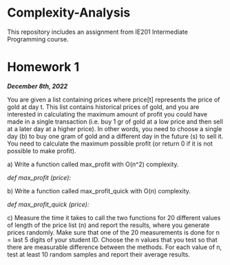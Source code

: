 # Complexity-Analysis 
This repository includes an assignment from IE201 Intermediate Programming course.  
  
  # Homework 1
___December 8th, 2022___

You are given a list containing prices where price[t] represents the price of gold at day t. This list contains historical prices of gold, and you are interested in calculating the maximum amount of profit you could have made in a single transaction (i.e. buy 1 gr of gold at a low price and then sell at a later day at a higher price). In other words, you need to choose a single day (b) to buy one gram of gold and a different day in the future (s) to sell it. You need to calculate the maximum possible profit (or return 0 if it is not possible to make profit). 

a)	Write a function called max_profit with O(n^2) complexity.

_def max_profit (price):_

b)	Write a function called max_profit_quick with O(n) complexity.

_def max_profit_quick (price):_

c)	Measure the time it takes to call the two functions for 20 different values of length of the price list (n) and report the results, where you generate prices randomly. Make sure that one of the 20 measurements is done for n = last 5 digits of your student ID. Choose the n values that you test so that there are measurable difference between the methods. For each value of n, test at least 10 random samples and report their average results. 

